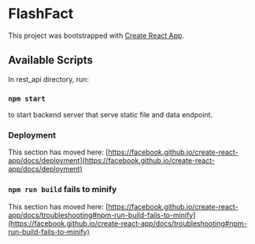 # FlashFact

This project was bootstrapped with [Create React App](https://github.com/facebook/create-react-app).

## Available Scripts

In rest_api directory, run:

### `npm start`

to start backend server that serve static file and data endpoint.

### Deployment

This section has moved here: [https://facebook.github.io/create-react-app/docs/deployment](https://facebook.github.io/create-react-app/docs/deployment)

### `npm run build` fails to minify

This section has moved here: [https://facebook.github.io/create-react-app/docs/troubleshooting#npm-run-build-fails-to-minify](https://facebook.github.io/create-react-app/docs/troubleshooting#npm-run-build-fails-to-minify)
